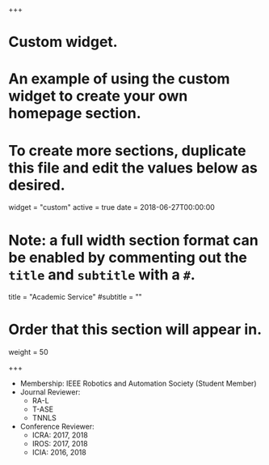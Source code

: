 +++
# Custom widget.
# An example of using the custom widget to create your own homepage section.
# To create more sections, duplicate this file and edit the values below as desired.
widget = "custom"
active = true
date = 2018-06-27T00:00:00

# Note: a full width section format can be enabled by commenting out the `title` and `subtitle` with a `#`.
title = "Academic Service"
#subtitle = ""

# Order that this section will appear in.
weight = 50

+++

- Membership:  IEEE Robotics and Automation Society (Student Member)
- Journal Reviewer:
  - RA-L
  - T-ASE
  - TNNLS
- Conference Reviewer:
  - ICRA: 2017, 2018
  - IROS: 2017, 2018
  - ICIA: 2016, 2018
